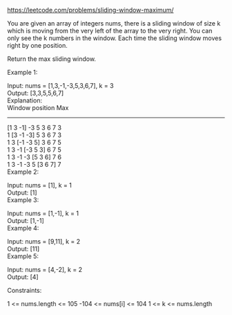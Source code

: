 https://leetcode.com/problems/sliding-window-maximum/

You are given an array of integers nums, there is a sliding window of size k which is moving from the very left of the array to the very right. You can only see the k numbers in the window. Each time the sliding window moves right by one position.

Return the max sliding window.



Example 1:

Input: nums = [1,3,-1,-3,5,3,6,7], k = 3
<br>Output: [3,3,5,5,6,7]
<br>Explanation:
<br>Window position                Max
---------------               -----
[1  3  -1] -3  5  3  6  7       3
<br>1 [3  -1  -3] 5  3  6  7       3
<br>1  3 [-1  -3  5] 3  6  7       5
<br>1  3  -1 [-3  5  3] 6  7       5
<br>1  3  -1  -3 [5  3  6] 7       6
<br>1  3  -1  -3  5 [3  6  7]      7
<br>Example 2:

Input: nums = [1], k = 1
<br>Output: [1]
<br>Example 3:

Input: nums = [1,-1], k = 1
<br>Output: [1,-1]
<br>Example 4:

Input: nums = [9,11], k = 2
<br>Output: [11]
<br>Example 5:

Input: nums = [4,-2], k = 2
<br>Output: [4]


Constraints:

1 <= nums.length <= 105
-104 <= nums[i] <= 104
1 <= k <= nums.length
